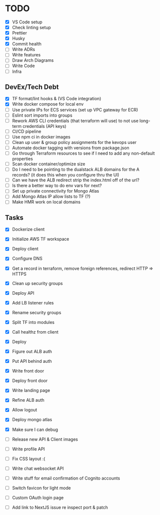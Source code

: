 # TODO

- [x] VS Code setup
- [x] Check linting setup
- [x] Prettier
- [x] Husky
- [x] Commit health
- [ ] Write ADRs
- [ ] Write features
- [ ] Draw Arch Diagrams
- [ ] Write Code
- [ ] Infra

## DevEx/Tech Debt

- [x] TF format/lint hooks & (VS Code integration)
- [x] Write docker compose for local env
- [ ] Use private IPs for ECS services (set up VPC gateway for ECR)
- [ ] Eslint sort imports into groups
- [ ] Rework AWS CLI credentials (that terraform will use) to not use long-term credentials (API keys)
- [ ] CI/CD pipeline
- [ ] Use npm ci in docker images
- [ ] Clean up user & group policy assignments for the kevops user
- [ ] Automate docker tagging with versions from package.json
- [ ] Go through Terraform resources to see if I need to add any non-default properties
- [ ] Scan docker container/optimize size
- [ ] Do I need to be pointing to the dualstack ALB domains for the A records? (it does this when you configure thru the UI)
- [ ] Can we have the ALB redirect strip the index.html off of the url?
- [ ] Is there a better way to do env vars for next?
- [ ] Set up private connectivity for Mongo Atlas
- [ ] Add Mongo Atlas IP allow lists to TF (?)
- [ ] Make HMR work on local domains

## Tasks

- [x] Dockerize client
- [x] Initialize AWS TF workspace
- [x] Deploy client
- [x] Configure DNS
- [x] Get a record in terraform, remove foreign references, redirect HTTP => HTTPS
- [x] Clean up security groups
- [x] Deploy API
- [x] Add LB listener rules
- [x] Rename security groups
- [x] Split TF into modules
- [x] Call healthz from client
- [x] Deploy
- [x] Figure out ALB auth
- [x] Put API behind auth
- [x] Write front door
- [x] Deploy front door
- [x] Write landing page
- [x] Refine ALB auth
- [x] Allow logout
- [x] Deploy mongo atlas
- [x] Make sure I can debug
- [ ] Release new API & Client images
- [ ] Write profile API
- [ ] Fix CSS layout :(
- [ ] Write chat websocket API
- [ ] Write stuff for email confirmation of Cognito accounts

- [ ] Switch favicon for light mode
- [ ] Custom OAuth login page
- [ ] Add link to NextJS issue re inspect port & patch
